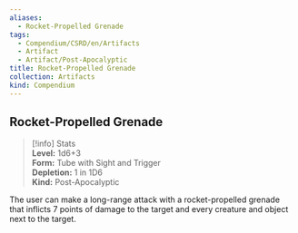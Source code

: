 ```yaml
---
aliases:
  - Rocket-Propelled Grenade
tags:
  - Compendium/CSRD/en/Artifacts
  - Artifact
  - Artifact/Post-Apocalyptic
title: Rocket-Propelled Grenade
collection: Artifacts
kind: Compendium
---
```

## Rocket-Propelled Grenade  
>[!info] Stats  
> **Level:** 1d6+3  
> **Form:** Tube with Sight and Trigger  
> **Depletion:** 1 in 1D6  
> **Kind:** Post-Apocalyptic
  
The user can make a long-range attack with a rocket-propelled grenade that inflicts 7 points of damage to the target and every creature and object next to the target.